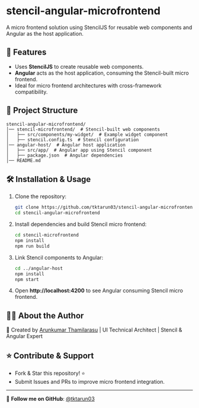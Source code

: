 # stencil-angular-microfrontend

A micro frontend solution using StencilJS for reusable web components and Angular as the host application.

## 🚀 Features
- Uses **StencilJS** to create reusable web components.
- **Angular** acts as the host application, consuming the Stencil-built micro frontend.
- Ideal for micro frontend architectures with cross-framework compatibility.

## 📂 Project Structure
```
stencil-angular-microfrontend/
│── stencil-microfrontend/  # Stencil-built web components
│   ├── src/components/my-widget/  # Example widget component
│   ├── stencil.config.ts  # Stencil configuration
│── angular-host/  # Angular host application
│   ├── src/app/  # Angular app using Stencil component
│   ├── package.json  # Angular dependencies
│── README.md
```

## 🛠 Installation & Usage

1. Clone the repository:
   ```bash
   git clone https://github.com/tktarun03/stencil-angular-microfrontend.git
   cd stencil-angular-microfrontend
   ```

2. Install dependencies and build Stencil micro frontend:
   ```bash
   cd stencil-microfrontend
   npm install
   npm run build
   ```

3. Link Stencil components to Angular:
   ```bash
   cd ../angular-host
   npm install
   npm start
   ```

4. Open **http://localhost:4200** to see Angular consuming Stencil micro frontend.

## 👨‍💻 About the Author

🚀 Created by [Arunkumar Thamilarasu](https://github.com/tktarun03) | UI Technical Architect | Stencil & Angular Expert

## ⭐ Contribute & Support
- Fork & Star this repository! ⭐
- Submit Issues and PRs to improve micro frontend integration.

---
🎯 **Follow me on GitHub**: [@tktarun03](https://github.com/tktarun03)
